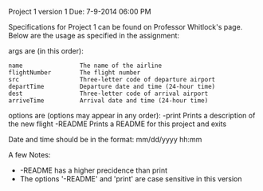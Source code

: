 Project 1
version 1
Due: 7-9-2014 06:00 PM

Specifications for Project 1 can be found on Professor Whitlock's page. Below are the usage as specified in the assignment:

args are (in this order):

    name                The name of the airline
    flightNumber        The flight number
    src                 Three-letter code of departure airport
    departTime          Departure date and time (24-hour time)
    dest                Three-letter code of arrival airport
    arriveTime          Arrival date and time (24-hour time)

options are (options may appear in any order):
    -print          Prints a description of the new flight
    -README         Prints a README for this project and exits

Date and time should be in the format: mm/dd/yyyy hh:mm

A few Notes:
* -README has a higher precidence than print
* The options '-README' and 'print' are case sensitive in this version
